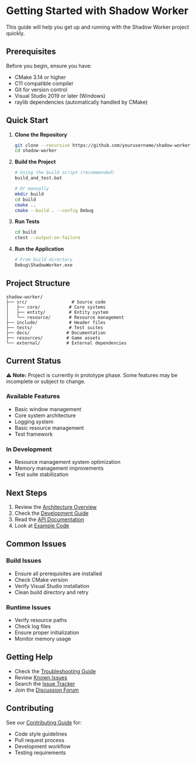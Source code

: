 # Getting Started with Shadow Worker

This guide will help you get up and running with the Shadow Worker project quickly.

## Prerequisites

Before you begin, ensure you have:

- CMake 3.14 or higher
- C11 compatible compiler
- Git for version control
- Visual Studio 2019 or later (Windows)
- raylib dependencies (automatically handled by CMake)

## Quick Start

1. **Clone the Repository**
   ```bash
   git clone --recursive https://github.com/yourusername/shadow-worker.git
   cd shadow-worker
   ```

2. **Build the Project**
   ```bash
   # Using the build script (recommended)
   build_and_test.bat

   # Or manually
   mkdir build
   cd build
   cmake ..
   cmake --build . --config Debug
   ```

3. **Run Tests**
   ```bash
   cd build
   ctest --output-on-failure
   ```

4. **Run the Application**
   ```bash
   # From build directory
   Debug\ShadowWorker.exe
   ```

## Project Structure

```
shadow-worker/
├── src/                 # Source code
│   ├── core/           # Core systems
│   ├── entity/         # Entity system
│   └── resource/       # Resource management
├── include/            # Header files
├── tests/              # Test suites
├── docs/              # Documentation
├── resources/         # Game assets
└── external/          # External dependencies
```

## Current Status

⚠️ **Note:** Project is currently in prototype phase. Some features may be incomplete or subject to change.

### Available Features
- Basic window management
- Core system architecture
- Logging system
- Basic resource management
- Test framework

### In Development
- Resource management system optimization
- Memory management improvements
- Test suite stabilization

## Next Steps

1. Review the [Architecture Overview](../architecture/system_design.md)
2. Check the [Development Guide](../guides/README.md)
3. Read the [API Documentation](../api/README.md)
4. Look at [Example Code](../guides/examples.md)

## Common Issues

### Build Issues
- Ensure all prerequisites are installed
- Check CMake version
- Verify Visual Studio installation
- Clean build directory and retry

### Runtime Issues
- Verify resource paths
- Check log files
- Ensure proper initialization
- Monitor memory usage

## Getting Help

- Check the [Troubleshooting Guide](../guides/troubleshooting.md)
- Review [Known Issues](../guides/known_issues.md)
- Search the [Issue Tracker](https://github.com/yourusername/shadow-worker/issues)
- Join the [Discussion Forum](https://github.com/yourusername/shadow-worker/discussions)

## Contributing

See our [Contributing Guide](../CONTRIBUTING.md) for:
- Code style guidelines
- Pull request process
- Development workflow
- Testing requirements 